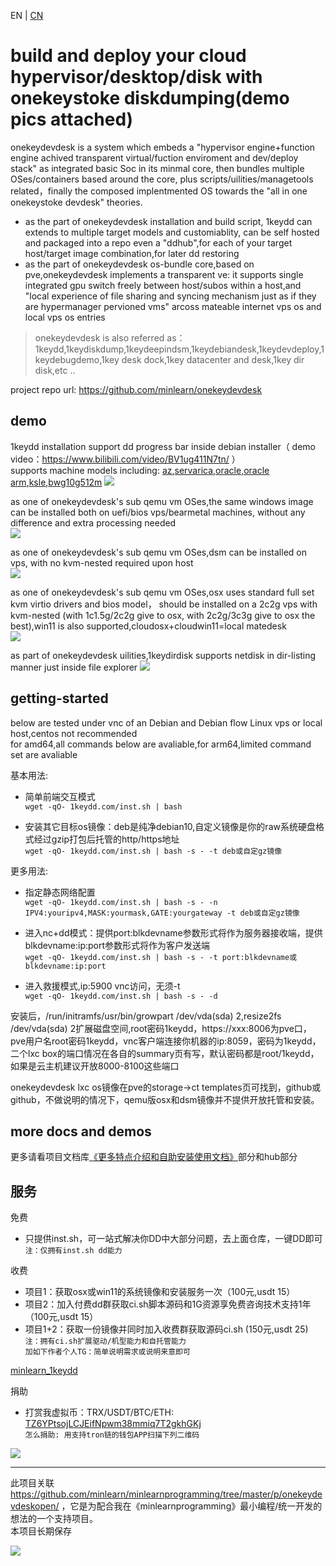 EN | [CN](readme.md)


build and deploy your cloud hypervisor/desktop/disk with onekeystoke diskdumping(demo pics attached)
=====

onekeydevdesk is a system which embeds a "hypervisor engine+function engine achived transparent virtual/fuction enviroment and dev/deploy stack" as integrated basic Soc in its minmal core, then bundles multiple OSes/containers based around the core, plus scripts/uilities/managetools related，finally the composed implentmented OS towards the "all in one onekeystoke devdesk" theories.    

 * as the part of onekeydevdesk installation and build script, 1keydd can extends to multiple target models  and customiablity, can be self hosted and packaged into a repo even a "ddhub",for each of your target host/target image combination,for later dd restoring  
 * as the part of onekeydevdesk os-bundle core,based on pve,onekeydevdesk implements a transparent ve: it supports single integrated gpu switch freely between host/subos within a host,and "local experience of file sharing and syncing mechanism just as if they are hypermanager pervioned vms" arcoss mateable internet vps os and local vps os entries

> onekeydevdesk is also referred as：1keydd,1keydiskdump,1keydeepindsm,1keydebiandesk,1keydevdeploy,1keydebugdemo,1key desk dock,1key datacenter and desk,1key dir disk,etc ..

project repo url: https://github.com/minlearn/onekeydevdesk 

demo
-----

1keydd installation support dd progress bar inside debian installer（ demo video：https://www.bilibili.com/video/BV1ug411N7tn/ ）  
supports machine models including: [az](_pages/ddexpandcicustom/az/en/),[servarica](_pages/ddexpandcicustom/sr/en/),[oracle,oracle arm](_pages/ddexpandcicustom/orc/en/),[ksle](_pages/ddexpandcicustom/ks/en/),[bwg10g512m](_pages/ddexpandcicustom/bwglowres/en/)
![](_pages/intro/1keydd.png)

as one of onekeydevdesk's sub qemu vm OSes,the same windows image can be installed both on uefi/bios vps/bearmetal machines, without any difference and extra processing needed  
![](_pages/intro/1keydevdeskwin.png)

as one of onekeydevdesk's sub qemu vm OSes,dsm can be installed on vps, with no kvm-nested required upon host  
![](_pages/intro/1keydevdeskdsm.jpg)

as one of onekeydevdesk's sub qemu vm OSes,osx uses standard full set kvm virtio drivers and bios model， should be installed on a 2c2g vps with kvm-nested (with 1c1.5g/2c2g give to osx, with 2c2g/3c3g give to osx the best),win11 is also supported,cloudosx+cloudwin11=local matedesk  
![](_pages/intro/1keydevdeskosx.png)

as part of onekeydevdesk uilities,1keydirdisk supports netdisk in dir-listing manner just inside file explorer
![](_pages/intro/1keydirdisk.png)

getting-started
-----

below are tested under vnc of an Debian and Debian flow Linux vps or local host,centos not recommended  
for amd64,all commands below are avaliable,for arm64,limited command set are avaliable  

基本用法:  

 * 简单前端交互模式  
`wget -qO- 1keydd.com/inst.sh | bash`   

 * 安装其它目标os镜像：deb是纯净debian10,自定义镜像是你的raw系统硬盘格式经过gzip打包后托管的http/https地址  
`wget -qO- 1keydd.com/inst.sh | bash -s - -t deb或自定gz镜像`  

更多用法:  

 * 指定静态网络配置  
`wget -qO- 1keydd.com/inst.sh | bash -s - -n IPV4:youripv4,MASK:yourmask,GATE:yourgateway -t deb或自定gz镜像`  

 * 进入nc+dd模式：提供port:blkdevname参数形式将作为服务器接收端，提供blkdevname:ip:port参数形式将作为客户发送端  
`wget -qO- 1keydd.com/inst.sh | bash -s - -t port:blkdevname或blkdevname:ip:port`  

 * 进入救援模式,ip:5900 vnc访问，无须-t  
`wget -qO- 1keydd.com/inst.sh | bash -s - -d`  


安装后，/run/initramfs/usr/bin/growpart /dev/vda(sda) 2,resize2fs /dev/vda(sda) 2扩展磁盘空间,root密码1keydd，https://xxx:8006为pve口，pve用户名root密码1keydd，vnc客户端连接你机器的ip:8059，密码为1keydd，二个lxc box的端口情况在各自的summary页有写，默认密码都是root/1keydd，如果是云主机建议开放8000-8100这些端口  

onekeydevdesk lxc os镜像在pve的storage->ct templates页可找到，github或github，不做说明的情况下，qemu版osx和dsm镜像并不提供开放托管和安装。  

more docs and demos
-----

更多请看项目文档库[《更多特点介绍和自助安装使用文档》](_pages/docs/en/)部分和hub部分


服务
-----

免费
 * 只提供inst.sh，可一站式解决你DD中大部分问题，去上面仓库，一键DD即可  
`注：仅拥有inst.sh dd能力`  

收费  
 * 项目1：获取osx或win11的系统镜像和安装服务一次（100元,usdt 15）  
 * 项目2：加入付费dd群获取ci.sh脚本源码和1G资源享免费咨询技术支持1年（100元,usdt 15）  
 * 项目1+2：获取一份镜像并同时加入收费群获取源码ci.sh (150元,usdt 25)  
`注：拥有ci.sh扩展驱动/机型能力和自托管能力`  
`加如下作者个人TG：简单说明需求或说明来意即可`     

[minlearn_1keydd](https://t.me/minlearn_1keydd)

捐助
 * 打赏我虚拟币：TRX/USDT/BTC/ETH: [TZ6YPtsojLCJEifNpwm38mmiq7T2gkhGKj](https://trx.tokenview.com/cn/address/TZ6YPtsojLCJEifNpwm38mmiq7T2gkhGKj)    
`怎么捐助: 用支持tron链的钱包APP扫描下列二维码`  

![](_pages/intro/donate.png)

-----


此项目关联 https://github.com/minlearn/minlearnprogramming/tree/master/p/onekeydevdeskopen/ ，它是为配合我在《minlearnprogramming》最小编程/统一开发的想法的一个支持项目。  
本项目长期保存

![](_pages/intro/logo123zd15sz150.png)
